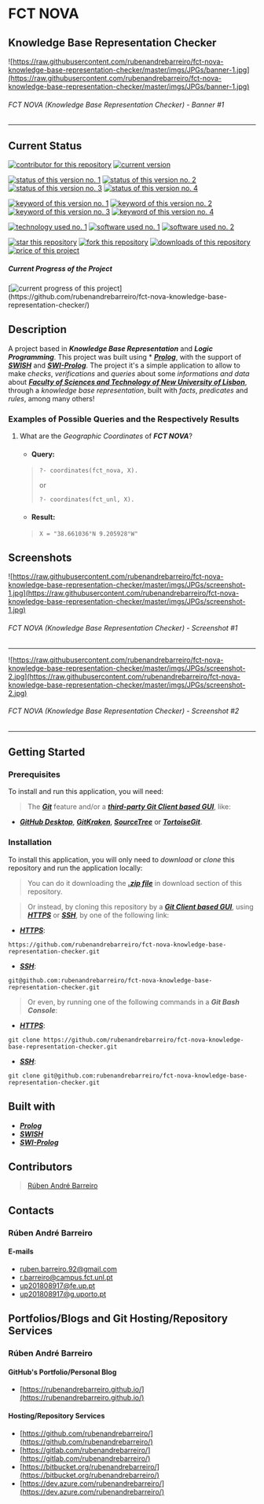 # FCT NOVA
## Knowledge Base Representation Checker

![https://raw.githubusercontent.com/rubenandrebarreiro/fct-nova-knowledge-base-representation-checker/master/imgs/JPGs/banner-1.jpg](https://raw.githubusercontent.com/rubenandrebarreiro/fct-nova-knowledge-base-representation-checker/master/imgs/JPGs/banner-1.jpg)
######  FCT NOVA (Knowledge Base Representation Checker) - Banner #1

***

## Current Status
[![contributor for this repository](https://img.shields.io/badge/contributor-rubenandrebarreiro-blue.svg)](https://github.com/rubenandrebarreiro/)
[![current version](https://img.shields.io/badge/version-1.0-magenta.svg)](https://github.com/rubenandrebarreiro/fct-nova-knowledge-base-representation-checker/)

[![status of this version no. 1](https://img.shields.io/badge/status-completed-orange.svg)](https://github.com/rubenandrebarreiro/fct-nova-knowledge-base-representation-checker/)
[![status of this version no. 2](https://img.shields.io/badge/status-final-orange.svg)](https://github.com/rubenandrebarreiro/fct-nova-knowledge-base-representation-checker/)
[![status of this version no. 3](https://img.shields.io/badge/status-stable-orange.svg)](https://github.com/rubenandrebarreiro/fct-nova-knowledge-base-representation-checker/)
[![status of this version no. 4](https://img.shields.io/badge/status-documented-orange.svg)](https://github.com/rubenandrebarreiro/fct-nova-knowledge-base-representation-checker/)

[![keyword of this version no. 1](https://img.shields.io/badge/keyword-knowledge&nbsp;base-brown.svg)](https://github.com/rubenandrebarreiro/fct-nova-knowledge-base-representation-checker/)
[![keyword of this version no. 2](https://img.shields.io/badge/keyword-knowledge&nbsp;representation-brown.svg)](https://github.com/rubenandrebarreiro/fct-nova-knowledge-base-representation-checker/)
[![keyword of this version no. 3](https://img.shields.io/badge/keyword-logic-brown.svg)](https://github.com/rubenandrebarreiro/fct-nova-knowledge-base-representation-checker/)
[![keyword of this version no. 4](https://img.shields.io/badge/keyword-fct&nbsp;nova-brown.svg)](https://github.com/rubenandrebarreiro/fct-nova-knowledge-base-representation-checker/)

[![technology used no. 1](https://img.shields.io/badge/built&nbsp;with-prolog-red.svg)](https://en.wikipedia.org/wiki/Prolog)
[![software used no. 1](https://img.shields.io/badge/software-swish-gold.svg)](https://swish.swi-prolog.org)
[![software used no. 2](https://img.shields.io/badge/software-swi&nbsp;prolog-gold.svg)](https://www.swi-prolog.org/)

[![star this repository](http://githubbadges.com/star.svg?user=rubenandrebarreiro&repo=fct-nova-knowledge-base-representation-checker&style=flat)](https://github.com/rubenandrebarreiro/fct-nova-knowledge-base-representation-checker/stargazers)
[![fork this repository](http://githubbadges.com/fork.svg?user=rubenandrebarreiro&repo=fct-nova-knowledge-base-representation-checker&style=flat)](https://github.com/rubenandrebarreiro/fct-nova-knowledge-base-representation-checker/fork)
[![downloads of this repository](https://img.shields.io/github/downloads/rubenandrebarreiro/fct-nova-knowledge-base-representation-checker/total.svg)](https://github.com/rubenandrebarreiro/fct-nova-knowledge-base-representation-checker/archive/master.zip)
[![price of this project](https://img.shields.io/badge/price-free-success.svg)](https://github.com/rubenandrebarreiro/fct-nova-knowledge-base-representation-checker/archive/master.zip)

##### Current Progress of the Project

[![current progress of this project](http://progressed.io/bar/100?title=&nbsp;completed&nbsp;)](https://github.com/rubenandrebarreiro/fct-nova-knowledge-base-representation-checker/)


## Description

A project based in **_Knowledge Base Representation_** and **_Logic Programming_**. This project was built using * [**_Prolog_**](https://en.wikipedia.org/wiki/Prolog), with the support of [**_SWISH_**](https://swish.swi-prolog.org/) and [**_SWI-Prolog_**](https://www.swi-prolog.org). The project it's a simple application to allow to make _checks_, _verifications_ and _queries_ about some _informations and data_ about [**_Faculty of Sciences and Technology of New University of Lisbon_**](https://www.fct.unl.pt/), through a _knowledge base representation_, built with _facts_, _predicates_ and _rules_, among many others!

### Examples of Possible Queries and the Respectively Results

1. What are the _Geographic Coordinates_ of **_FCT NOVA_**?
   * #### Query:
   > ```
   > ?- coordinates(fct_nova, X).
   > ```
   > or
   > ```
   > ?- coordinates(fct_unl, X).
   > ```
   * #### Result:
   > ```
   > X = "38.661036°N 9.205928°W"
   > ```

## Screenshots

![https://raw.githubusercontent.com/rubenandrebarreiro/fct-nova-knowledge-base-representation-checker/master/imgs/JPGs/screenshot-1.jpg](https://raw.githubusercontent.com/rubenandrebarreiro/fct-nova-knowledge-base-representation-checker/master/imgs/JPGs/screenshot-1.jpg)
######  FCT NOVA (Knowledge Base Representation Checker) - Screenshot #1

***

![https://raw.githubusercontent.com/rubenandrebarreiro/fct-nova-knowledge-base-representation-checker/master/imgs/JPGs/screenshot-2.jpg](https://raw.githubusercontent.com/rubenandrebarreiro/fct-nova-knowledge-base-representation-checker/master/imgs/JPGs/screenshot-2.jpg)
######  FCT NOVA (Knowledge Base Representation Checker) - Screenshot #2

***


## Getting Started

### Prerequisites
To install and run this application, you will need:
> The [**_Git_**](https://git-scm.com/) feature and/or a [**_third-party Git Client based GUI_**](https://git-scm.com/downloads/guis/), like:
* [**_GitHub Desktop_**](https://desktop.github.com/), [**_GitKraken_**](https://www.gitkraken.com/), [**_SourceTree_**](https://www.sourcetreeapp.com/) or [**_TortoiseGit_**](https://tortoisegit.org/).

### Installation
To install this application, you will only need to _download_ or _clone_ this repository and run the application locally:

> You can do it downloading the [**_.zip file_**](https://github.com/rubenandrebarreiro/fct-nova-knowledge-base-representation-checker/archive/master.zip) in download section of this repository.

> Or instead, by cloning this repository by a [**_Git Client based GUI_**](https://git-scm.com/downloads/guis), using [**_HTTPS_**](https://en.wikipedia.org/wiki/HTTPS) or [**_SSH_**](https://en.wikipedia.org/wiki/SSH_File_Transfer_Protocol), by one of the following link:
* [**_HTTPS_**](https://en.wikipedia.org/wiki/HTTPS):
```
https://github.com/rubenandrebarreiro/fct-nova-knowledge-base-representation-checker.git
```
* [**_SSH_**](https://en.wikipedia.org/wiki/SSH_File_Transfer_Protocol):
```
git@github.com:rubenandrebarreiro/fct-nova-knowledge-base-representation-checker.git
```

> Or even, by running one of the following commands in a **_Git Bash Console_**:
* [**_HTTPS_**](https://en.wikipedia.org/wiki/HTTPS):
```
git clone https://github.com/rubenandrebarreiro/fct-nova-knowledge-base-representation-checker.git
```
* [**_SSH_**](https://en.wikipedia.org/wiki/SSH_File_Transfer_Protocol):
```
git clone git@github.com:rubenandrebarreiro/fct-nova-knowledge-base-representation-checker.git
```

## Built with
* [**_Prolog_**](https://en.wikipedia.org/wiki/Prolog)
* [**_SWISH_**](https://swish.swi-prolog.org/)
* [**_SWI-Prolog_**](https://www.swi-prolog.org)

## Contributors

> [Rúben André Barreiro](https://github.com/rubenandrebarreiro/)

## Contacts

### Rúben André Barreiro
#### E-mails
* [ruben.barreiro.92@gmail.com](mailto:ruben.barreiro.92@gmail.com)
* [r.barreiro@campus.fct.unl.pt](mailto:r.barreiro@campus.fct.unl.pt)
* [up201808917@fe.up.pt](mailto:up201808917@fe.up.pt)
* [up201808917@g.uporto.pt](mailto:up201808917@g.uporto.pt)

## Portfolios/Blogs and Git Hosting/Repository Services

### Rúben André Barreiro
#### GitHub's Portfolio/Personal Blog
* [https://rubenandrebarreiro.github.io/](https://rubenandrebarreiro.github.io/)

#### Hosting/Repository Services
* [https://github.com/rubenandrebarreiro/](https://github.com/rubenandrebarreiro/)
* [https://gitlab.com/rubenandrebarreiro/](https://gitlab.com/rubenandrebarreiro/)
* [https://bitbucket.org/rubenandrebarreiro/](https://bitbucket.org/rubenandrebarreiro/)
* [https://dev.azure.com/rubenandrebarreiro/](https://dev.azure.com/rubenandrebarreiro/)
